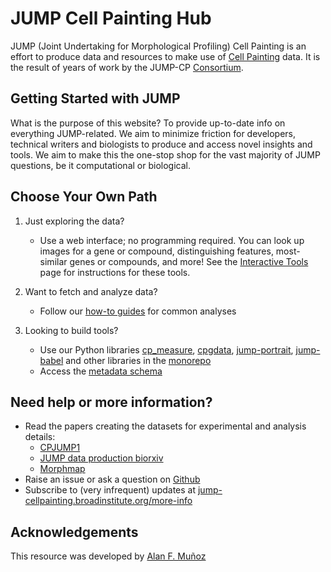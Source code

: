 # JUMP Cell Painting Hub

JUMP (Joint Undertaking for Morphological Profiling) Cell Painting is an effort to produce data and resources to make use of [Cell Painting](https://jump-cellpainting.broadinstitute.org/cell-painting) data. It is the result of years of work by the JUMP-CP [Consortium](https://jump-cellpainting.broadinstitute.org/partners).

## Getting Started with JUMP

What is the purpose of this website? To provide up-to-date info on everything JUMP-related. We aim to minimize friction for developers, technical writers and biologists to produce and access novel insights and tools. We aim to make this the one-stop shop for the vast majority of JUMP questions, be it computational or biological.

## Choose Your Own Path

1. Just exploring the data?
   
   - Use a web interface; no programming required. You can look up images for a gene or compound, distinguishing features, most-similar genes or compounds, and more\! See the [Interactive Tools](./howto/interactive/0_howto_interactive_tools.md) page for instructions for these tools. 


2. Want to fetch and analyze data?
   
   - Follow our [how-to guides](./howto/notebooks/0_overview.md) for common analyses


3. Looking to build tools?
   
   - Use our Python libraries [cp_measure](https://github.com/afermg/cp_measure), [cpgdata](https://github.com/broadinstitute/cpg/tree/main/cpgdata), [jump-portrait](https://github.com/broadinstitute/monorepo/tree/main/libs/jump_portrait), [jump-babel](https://github.com/broadinstitute/monorepo/tree/main/libs/jump_babel) and other libraries in the [monorepo](https://github.com/broadinstitute/monorepo/tree/main)
   - Access the [metadata schema](https://github.com/jump-cellpainting/datasets/tree/main/metadata)

## Need help or more information?

- Read the papers creating the datasets for experimental and analysis details:
  - [CPJUMP1](https://www.nature.com/articles/s41592-024-02241-6)
  - [JUMP data production biorxiv](https://www.biorxiv.org/content/10.1101/2023.03.23.534023)
  - [Morphmap](https://www.biorxiv.org/content/10.1101/2024.12.02.624527)
- Raise an issue or ask a question on [Github](https://github.com/jump-cellpainting/datasets/issues)
- Subscribe to (very infrequent) updates at [jump-cellpainting.broadinstitute.org/more-info](https://jump-cellpainting.broadinstitute.org/more-info)

## Acknowledgements

This resource was developed by [Alan F. Muñoz](https://github.com/afermg)


